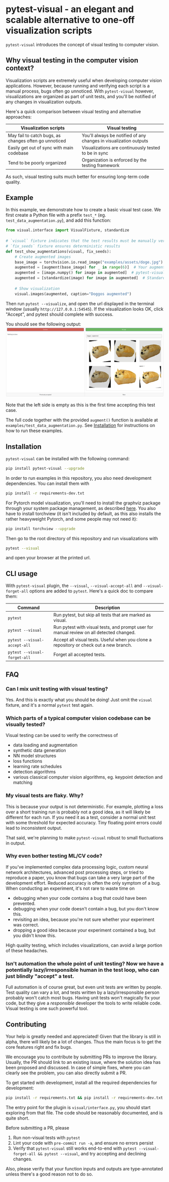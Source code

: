 # pytest-visual - an elegant and scalable alternative to one-off visualization scripts

`pytest-visual` introduces the concept of visual testing to computer vision.

## Why visual testing in the computer vision context?

Visualization scripts are extremely useful when developing computer vision applications. However, because running and verifying each script is a manual process, bugs often go unnoticed. With `pytest-visual` however, visualizations are organized as part of unit tests, and you'll be notified of any changes in visualization outputs.

Here's a quick comparison between visual testing and alternative approaches:

| Visualization scripts                                 | Visual testing                                                    |
| ----------------------------------------------------- | ----------------------------------------------------------------- |
| May fail to catch bugs, as changes often go unnoticed | You'll always be notified of any changes in visualization outputs |
| Easily get out of sync with main codebase             | Visualizations are continuously tested to be in sync              |
| Tend to be poorly organized                           | Organization is enforced by the testing framework                 |

As such, visual testing suits much better for ensuring long-term code quality.

## Example

In this example, we demonstrate how to create a basic visual test case. We first create a Python file with a prefix `test_*` (eg. `test_data_augmentation.py`), and add this function:

```python
from visual.interface import VisualFixture, standardize

# `visual` fixture indicates that the test results must be manually verified
# `fix_seeds` fixture ensures deterministic results
def test_show_augmentations(visual, fix_seeds):
    # Create augmented images
    base_image = torchvision.io.read_image("examples/assets/doge.jpg")  # Load the base image
    augmented = [augment(base_image) for _ in range(6)]  # Your augmentation function
    augmented = [image.numpy() for image in augmented]  # pytest-visual accepts only numpy images
    augmented = [standardize(image) for image in augmented]  # Standardize image to uint8 with [0, 255] range and HWC format

    # Show visualization
    visual.images(augmented, caption="Doggos augmented")
```

Then run `pytest --visualize`, and open the url displayed in the terminal window (usually `http://127.0.0.1:54545`). If the visualization looks OK, click "Accept", and pytest should complete with success.

You should see the following output:
![A before and after image showing the effect of data augmentation on a picture of a dog.](examples/screenshots/data_augmentation.jpg?raw=true)

Note that the left side is empty as this is the first time accepting this test case.

The full code together with the provided `augment()` function is available at `examples/test_data_augmentation.py`. See [Installation](#installation) for instructions on how to run these examples.

## Installation

`pytest-visual` can be installed with the following command:

```bash
pip install pytest-visual --upgrade
```

In order to run examples in this repository, you also need development dependencies. You can install them with

```bash
pip install -r requirements-dev.txt
```

For Pytorch model visualization, you'll need to install the graphviz package through your system package management, as described [here](https://graphviz.org/download/). You also have to install torchview (it isn't included by default, as this also installs the rather heavyweight Pytorch, and some people may not need it):

```bash
pip install torchview --upgrade
```

Then go to the root directory of this repository and run visualizations with

```bash
pytest --visual
```

and open your browser at the printed url.

## CLI usage

With `pytest-visual` plugin, the `--visual`, `--visual-accept-all` and `--visual-forget-all` options are added to `pytest`. Here's a quick doc to compare them:

| Command                      | Description                                                                              |
| ---------------------------- | ---------------------------------------------------------------------------------------- |
| `pytest`                     | Run pytest, but skip all tests that are marked as visual.                                |
| `pytest --visual`            | Run pytest with visual tests, and prompt user for manual review on all detected changed. |
| `pytest --visual-accept-all` | Accept all visual tests. Useful when you clone a repository or check out a new branch.   |
| `pytest --visual-forget-all` | Forget all accepted tests.                                                               |

## FAQ

### Can I mix unit testing with visual testing?

Yes. And this is exactly what you should be doing! Just omit the `visual` fixture, and it's a normal `pytest` test again.

### Which parts of a typical computer vision codebase can be visually tested?

Visual testing can be used to verify the correctness of

- data loading and augmentation
- synthetic data generation
- NN model structures
- loss functions
- learning rate schedules
- detection algorithms
- various classical computer vision algorithms, eg. keypoint detection and matching

### My visual tests are flaky. Why?

This is because your output is not deterministic. For example, plotting a loss over a short training run is probably not a good idea, as it will likely be different for each run. If you need it as a test, consider a normal unit test with some threshold for expected accuracy. Tiny floating point errors could lead to inconsistent output.

That said, we're planning to make `pytest-visual` robust to small fluctuations in output.

### Why even bother testing ML/CV code?

If you've implemented complex data processing logic, custom neural network architectures, advanced post processing steps, or tried to reproduce a paper, you know that bugs can take a very large part of the development effort. Reduced accuracy is often the only symptom of a bug. When conducting an experiment, it's not rare to waste time on

- debugging when your code contains a bug that could have been prevented.
- debugging when your code doesn't contain a bug, but you don't know this.
- revisiting an idea, because you're not sure whether your experiment was correct.
- dropping a good idea because your experiment contained a bug, but you didn't know this.

High quality testing, which includes visualizations, can avoid a large portion of these headaches.

### Isn't automation the whole point of unit testing? Now we have a potentially lazy/irresponsible human in the test loop, who can just blindly "accept" a test.

Full automation is of course great, but even unit tests are written by people. Test quality can vary a lot, and tests written by a lazy/irresponsible person probably won't catch most bugs. Having unit tests won't magically fix your code, but they give a *responsible* developer the tools to write reliable code. Visual testing is one such powerful tool.

## Contributing

Your help is greatly needed and appreciated! Given that the library is still in alpha, there will likely be a lot of changes. Thus the main focus is to get the core features right and fix bugs.

We encourage you to contribute by submitting PRs to improve the library. Usually, the PR should link to an existing issue, where the solution idea has been proposed and discussed. In case of simple fixes, where you can clearly see the problem, you can also directly submit a PR.

To get started with development, install all the required dependencies for development:

```bash
pip install -r requirements.txt && pip install -r requirements-dev.txt && pip install -e .
```

The entry point for the plugin is `visual/interface.py`, you should start exploring from that file. The code should be reasonably documented, and is quite short.

Before submitting a PR, please

1. Run non-visual tests with `pytest`
2. Lint your code with `pre-commit run -a`, and ensure no errors persist
3. Verify that `pytest-visual` still works end-to-end with `pytest --visual-forget-all && pytest --visual`, and try accepting and declining changes.

Also, please verify that your function inputs and outputs are type-annotated unless there's a good reason not to do so.
